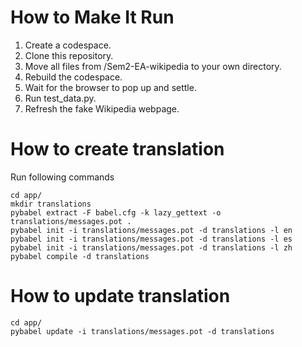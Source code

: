 # How to Make It Run
1. Create a codespace.
2. Clone this repository.
3. Move all files from /Sem2-EA-wikipedia to your own directory.
4. Rebuild the codespace.
5. Wait for the browser to pop up and settle.
6. Run test_data.py.
7. Refresh the fake Wikipedia webpage.


# How to create translation 
Run following commands
```
cd app/
mkdir translations
pybabel extract -F babel.cfg -k lazy_gettext -o translations/messages.pot .
pybabel init -i translations/messages.pot -d translations -l en
pybabel init -i translations/messages.pot -d translations -l es
pybabel init -i translations/messages.pot -d translations -l zh
pybabel compile -d translations
```

# How to update translation 
```
cd app/
pybabel update -i translations/messages.pot -d translations
```

